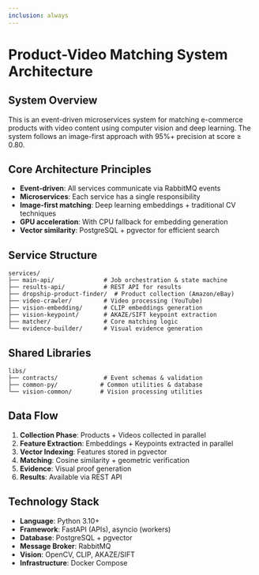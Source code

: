 ```yaml
---
inclusion: always
---
```


# Product-Video Matching System Architecture

## System Overview
This is an event-driven microservices system for matching e-commerce products with video content using computer vision and deep learning. The system follows an image-first approach with 95%+ precision at score ≥ 0.80.

## Core Architecture Principles
- **Event-driven**: All services communicate via RabbitMQ events
- **Microservices**: Each service has a single responsibility
- **Image-first matching**: Deep learning embeddings + traditional CV techniques
- **GPU acceleration**: With CPU fallback for embedding generation
- **Vector similarity**: PostgreSQL + pgvector for efficient search

## Service Structure
```
services/
├── main-api/              # Job orchestration & state machine
├── results-api/           # REST API for results
├── dropship-product-finder/  # Product collection (Amazon/eBay)
├── video-crawler/         # Video processing (YouTube)
├── vision-embedding/      # CLIP embeddings generation
├── vision-keypoint/       # AKAZE/SIFT keypoint extraction
├── matcher/               # Core matching logic
└── evidence-builder/      # Visual evidence generation
```

## Shared Libraries
```
libs/
├── contracts/             # Event schemas & validation
├── common-py/            # Common utilities & database
└── vision-common/        # Vision processing utilities
```

## Data Flow
1. **Collection Phase**: Products + Videos collected in parallel
2. **Feature Extraction**: Embeddings + Keypoints extracted in parallel
3. **Vector Indexing**: Features stored in pgvector
4. **Matching**: Cosine similarity + geometric verification
5. **Evidence**: Visual proof generation
6. **Results**: Available via REST API

## Technology Stack
- **Language**: Python 3.10+
- **Framework**: FastAPI (APIs), asyncio (workers)
- **Database**: PostgreSQL + pgvector
- **Message Broker**: RabbitMQ
- **Vision**: OpenCV, CLIP, AKAZE/SIFT
- **Infrastructure**: Docker Compose